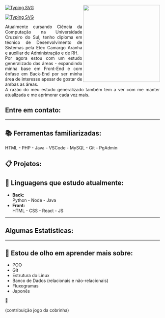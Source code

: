 
<p>
  <img align="right" src="https://raw.githubusercontent.com/IsaSay-i/IsaSay-i/main/src/hollow-knight-spin.gif" width="250">
</p>

<a href="https://git.io/typing-svg"><img src="https://readme-typing-svg.demolab.com?font=Fira+Code&weight=600&size=35&letterSpacing=1px&pause=1000&color=058D23&width=435&lines=HELLO_POVO!%F0%9F%91%8B" alt="Typing SVG" /></a>

<div align=left>
<a href="https://git.io/typing-svg"><img src="https://readme-typing-svg.demolab.com?font=Verdana&weight=600&size=28&pause=1000&color=FFFFFF&background=B935FF4D&vCenter=true&repeat=false&width=500&lines=Sou+a+Isabelle+Sayuri+Isa" alt="Typing SVG" /></a>

  <p style="text-align: justify;">
  Atualmente cursando Ciência da Computação na Universidade Cruzeiro do Sul, tenho diploma  
  em técnico de Desenvolvimento de Sistemas pela Etec Camargo Aranha e auxiliar de Administração e de RH. <br> 
  Por agora estou com um estudo generalizado das áreas - expandindo minha base em Front-End e com ênfase em  
  Back-End por ser minha área de interesse apesar de gostar de ambas as áreas. <br> 
  A razão do meu estudo generalizado também tem a ver com me manter atualizada e me aprimorar cada vez mais.  
  </p>
</div>

## Entre em contato:

<hr>

## 📚 Ferramentas familiarizadas: <br>
   HTML - PHP - Java - VSCode - MySQL - Git - PgAdmin

## 📋 Projetos:
  

## 🌱 Linguagens que estudo atualmente:
- **Back:** <br>
  Python - Node - Java <br>
- **Front:** <br>
  HTML - CSS - React - JS

<hr>
     
## Algumas Estatisticas:

<hr>
        
## 👀 Estou de olho em aprender mais sobre:
  - POO
  - Git
  - Estrutura do Linux
  - Banco de Dados (relacionais e não-relacionais)
  - Fluxogramas
  - Japonês

<p size=20>🤗</p>

(contribuição jogo da cobrinha)
